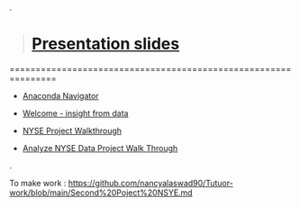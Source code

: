 .

> # [Presentation slides](https://docs.google.com/presentation/d/1z6K9JoqV3OFGJLkJ0zkCHKQ0MZ27N95vz46Ao325ilk/edit#slide=id.g107019e4486_0_729)


===============================================================


- [Anaconda Navigator](https://docs.google.com/presentation/d/1aRYRi804-aBtDxT5bktUHvv0OUSU-GPdLUVR-uF7aRU/edit#slide=id.g119e2fd1746_0_4)


- [Welcome  - insight from data ](https://docs.google.com/presentation/d/1Nd2aLTuccP6eS6mTvnHFrRbmTSgElTymFx8-hzLqiy0/edit#slide=id.gbcf111090f_0_0)

- [NYSE Project Walkthrough](https://docs.google.com/document/d/1hQwqwrAlPS-3U8j_QuBfoREZYMFEB5z1vLBta5w_4K0/edit)


- [Analyze NYSE Data Project Walk Through](https://docs.google.com/presentation/d/14DsitBMKRVLDFMkPc3mr2hJ9ukH5mGv-9kVD9nzqYBg/edit#slide=id.p)


.

To make work  : https://github.com/nancyalaswad90/Tutuor-work/blob/main/Second%20Poject%20NSYE.md




